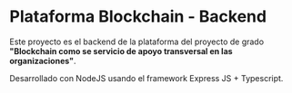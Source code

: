 # Plataforma Blockchain - Backend

Este proyecto es el backend de la plataforma del proyecto de grado **"Blockchain como se servicio de apoyo transversal en las organizaciones"**.

Desarrollado con NodeJS usando el framework Express JS + Typescript.
